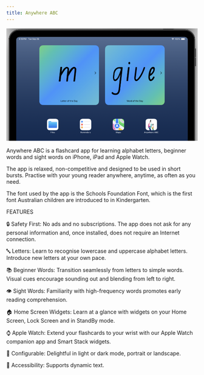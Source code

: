 ```yaml
---
title: Anywhere ABC
---
```


![iPad home screen showing widgets](/assets/ipad-widgets.png)

Anywhere ABC is a flashcard app for learning alphabet letters, beginner words and sight words on iPhone, iPad and Apple Watch.

The app is relaxed, non-competitive and designed to be used in short bursts. Practise with your young reader anywhere, anytime, as often as you need.

The font used by the app is the Schools Foundation Font, which is the first font Australian children are introduced to in Kindergarten.

FEATURES

🔒 Safety First: No ads and no subscriptions. The app does not ask for any personal information and, once installed, does not require an Internet connection.

🔤 Letters: Learn to recognise lowercase and uppercase alphabet letters. Introduce new letters at your own pace.

📚 Beginner Words: Transition seamlessly from letters to simple words. Visual cues encourage sounding out and blending from left to right.

👁️ Sight Words: Familiarity with high-frequency words promotes early reading comprehension.
 
🏠 Home Screen Widgets: Learn at a glance with widgets on your Home Screen, Lock Screen and in StandBy mode.

⌚ Apple Watch: Extend your flashcards to your wrist with our Apple Watch companion app and Smart Stack widgets.

📱 Configurable: Delightful in light or dark mode, portrait or landscape.

🌻 Accessibility: Supports dynamic text.

